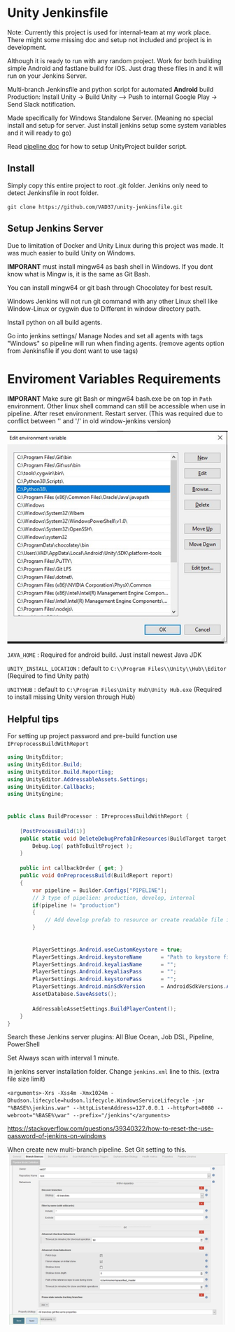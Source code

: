 # Unity Jenkinsfile

Note: Currently this project is used for internal-team at my work place. There might some missing doc and setup not included and project is in development.

Although it is ready to run with any random project. Work for both building simple Android and fastlane build for iOS.
Just drag these files in and it will run on your Jenkins Server.


Multi-branch Jenkinsfile and python script for automated **Android** build Production: Install Unity -> Build Unity --> Push to internal Google Play -> Send Slack notification.

Made specifically for Windows Standalone Server. (Meaning no special install and setup for server. Just install jenkins setup some system variables and it will ready to go)

Read [pipeline doc](/JenkinsFiles/ci/README.md) for how to setup UnityProject builder script.

## Install
Simply copy this entire project to root .git folder. Jenkins only need to detect Jenkinsfile in root folder.

`git clone https://github.com/VAD37/unity-jenkinsfile.git`

## Setup Jenkins Server

Due to limitation of Docker and Unity Linux during this project was made. It was much easier to build Unity on Windows.

**IMPORANT** must install mingw64 as bash shell in Windows. If you dont know what is Mingw is, it is the same as Git Bash.

You can install mingw64 or git bash through Chocolatey for best result.

Windows Jenkins will not run git command with any other Linux shell like Window-Linux or cygwin due to Different in window directory path.


Install python on all build agents.

Go into jenkins settings/ Manage Nodes and set all agents with tags "Windows" so pipeline will run when finding agents. (remove agents option from Jenkinsfile if you dont want to use tags)

# Enviroment Variables Requirements

**IMPORANT** Make sure git Bash or mingw64 bash.exe be on top in `Path` environment. Other linux shell command can still be accessible when use in pipeline.
After reset environment. Restart server. (This was required due to conflict between '\' and '/' in old window-jenkins version)

![sapmple](/doc/env-path.jpg)

`JAVA_HOME` : Required for android build. Just install newest Java JDK

`UNITY_INSTALL_LOCATION` : default to `C:\\Program Files\\Unity\\Hub\\Editor` (Required to find Unity path)

`UNITYHUB` : default to `C:\Program Files\Unity Hub\Unity Hub.exe` (Required to install missing Unity version through Hub)

## Helpful tips

For setting up project password and pre-build function use `IPreprocessBuildWithReport`

```cs
using UnityEditor;
using UnityEditor.Build;
using UnityEditor.Build.Reporting;
using UnityEditor.AddressableAssets.Settings;
using UnityEditor.Callbacks;
using UnityEngine;


public class BuildProcessor : IPreprocessBuildWithReport {
    
    [PostProcessBuild(1)]
    public static void DeleteDebugPrefabInResources(BuildTarget target, string pathToBuiltProject) {
        Debug.Log( pathToBuiltProject );        
    }

    public int callbackOrder { get; }
    public void OnPreprocessBuild(BuildReport report)
    {
        var pipeline = Builder.Configs["PIPELINE"];
        // 3 type of pipelien: production, develop, internal
        if(pipeline != "production") 
        {
            // Add develop prefab to resource or create readable file in resources
        }
        
        
        PlayerSettings.Android.useCustomKeystore = true;
        PlayerSettings.Android.keystoreName      = "Path to keystore file in project. The same one as in Editor";
        PlayerSettings.Android.keyaliasName      = "";
        PlayerSettings.Android.keyaliasPass      = "";
        PlayerSettings.Android.keystorePass      = "";
        PlayerSettings.Android.minSdkVersion     = AndroidSdkVersions.AndroidApiLevel19; // minium API for override adb install to work with        
        AssetDatabase.SaveAssets();
		
		AddressableAssetSettings.BuildPlayerContent();
    }
}
```


Search these Jenkins server plugins: All Blue Ocean, Job DSL, Pipeline, PowerShell

Set Always scan with interval 1 minute.

In jenkins server installation folder. Change `jenkins.xml` line to this. (extra file size limit)

`<arguments>-Xrs -Xss4m -Xmx1024m -Dhudson.lifecycle=hudson.lifecycle.WindowsServiceLifecycle -jar "%BASE%\jenkins.war" --httpListenAddress=127.0.0.1 --httpPort=8080 --webroot="%BASE%\war" --prefix="/jenkins"</arguments>`

https://stackoverflow.com/questions/39340322/how-to-reset-the-use-password-of-jenkins-on-windows

When create new multi-branch pipeline. Set Git setting to this.
![git](/doc/git-sample.jpg)

